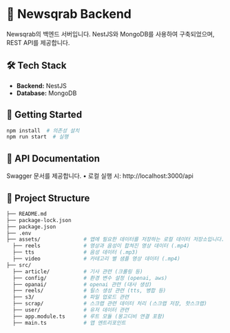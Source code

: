 # 📡 Newsqrab Backend

Newsqrab의 백엔드 서버입니다. NestJS와 MongoDB를 사용하여 구축되었으며, REST API를 제공합니다.


## 🛠️ Tech Stack

- **Backend:** NestJS
- **Database:** MongoDB


## 🚀 Getting Started

```bash
npm install  # 의존성 설치
npm run start  # 실행
```


## 💫 API Documentation

Swagger 문서를 제공합니다.
	•	로컬 실행 시: http://localhost:3000/api


## 📂 Project Structure
```bash
├── README.md
├── package-lock.json
├── package.json
├── .env
├── assets/              # 앱에 필요한 데이터를 저장하는 로컬 데이터 저장소입니다.
  ├── reels              # 영상과 음성이 합쳐진 영상 데이터 (.mp4)
  ├── tts                # 음성 데이터 (.mp3)
  ├── video              # 카테고리 별 샘플 영상 데이터 (.mp4)
├── src/
  ├── article/           # 기사 관련 (크롤링 등)
  ├── config/            # 환경 변수 설정 (openai, aws)
  ├── opanai/            # openai 관련 (대사 생성)
  ├── reels/             # 릴스 생성 관련 (tts, 병합 등)
  ├── s3/                # 파일 업로드 관련 
  ├── scrap/             # 스크랩 관련 데이터 처리 (스크랩 저장, 핫스크랩)
  ├── user/              # 유저 데이터 관련 
  ├── app.module.ts      # 루트 모듈 (몽고디비 연결 포함)
  ├── main.ts            # 앱 엔트리포인트
```
